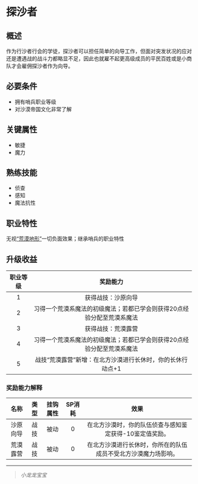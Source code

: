 # 探沙者

## 概述

作为行沙者行会的学徒，探沙者可以担任简单的向导工作，但面对突发状况的应对还是遭遇战的战斗力都略显不足，因此也就雇不起更高级成员的平民百姓或是小商队才会雇佣探沙者作为向导。

## 必要条件

* 拥有哨兵职业等级
* 对沙漠帝国文化非常了解

## 关键属性

* 敏捷
* 魔力

## 熟练技能

* 侦查
* 感知
* 魔法抗性

## 职业特性

无视<a href="../../../../status/terrain/#荒漠地形" target="_blank">“荒漠地形”</a>一切负面效果；继承哨兵的职业特性

## 升级收益

职业等级|奖励能力
:--:|:--:
1|获得战技：沙原向导
2|习得一个荒漠系魔法的初级魔法；若都已学会则获得20点经验分配至荒漠系魔法
3|获得战技：荒漠露营
4|习得一个荒漠系魔法的初级魔法；若都已学会则获得20点经验分配至荒漠系魔法
5|战技“荒漠露营”新增：在北方沙漠进行长休时，你的长休行动点+1

### 奖励能力解释

名称|类型|挂钩属性|SP消耗|效果
:--:|:--:|:--:|:--:|:--:
沙原向导|战技|被动|0|在北方沙漠时，你的队伍侦查与感知鉴定获得-10鉴定值奖励。
荒漠露营|战技|被动|0|在北方沙漠进行长休时，你所在的队伍成员不受北方沙漠魔力场影响。

---

> *小龙龙宝宝*